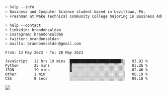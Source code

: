 ````bash
> help --info
> Business and Computer Science student based in Levittown, PA.
> Freshman at Wake Technical Community College majoring in Business Administration.
````

````bash
> help --contact
> linkedin: brandonsaldan
> instagram: brandonsaldan
> twitter: brandonsaldan
> mailto: brandonmsaldan@gmail.com
````

<!--START_SECTION:waka-->

```text
From: 13 May 2023 - To: 20 May 2023

JavaScript   12 hrs 19 mins  ███████████████████████▒░   93.92 %
Python       25 mins         ▓░░░░░░░░░░░░░░░░░░░░░░░░   03.26 %
JSON         19 mins         ▓░░░░░░░░░░░░░░░░░░░░░░░░   02.46 %
Other        1 min           ░░░░░░░░░░░░░░░░░░░░░░░░░   00.19 %
CSS          0 secs          ░░░░░░░░░░░░░░░░░░░░░░░░░   00.10 %
```

<!--END_SECTION:waka-->

![](https://komarev.com/ghpvc/?username=brandonsaldan&color=6A8AFF)
